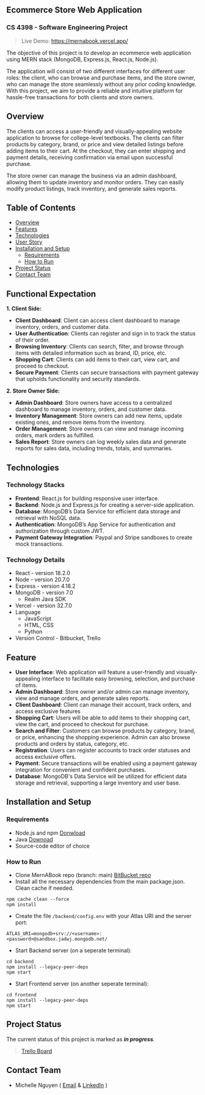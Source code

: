 ## Ecommerce Store Web Application ##
### CS 4398 - Software Engineering Project ###
> Live Demo: https://mernabook.vercel.app/ 

The objective of this project is to develop an ecommerce web application using MERN stack (MongoDB, Express.js, React.js, Node.js). 

The application will consist of two different interfaces for different user roles: the client, who can browse and purchase items, and the store owner, who can manage the store seamlessly without any prior coding knowledge. With this project, we aim to provide a reliable and intuitive platform for hassle-free transactions for both clients and store owners. 

## Overview ##
The clients can access a user-friendly and visually-appealing website application to browse for college-level textbooks. The clients can filter products by category, brand, or price and view detailed listings before adding items to their cart. At the checkout, they can enter shipping and payment details, receiving confirmation via email upon successful purchase. 

The store owner can manage the business via an admin dashboard, allowing them to  update inventory and monitor orders. They can easily modify product listings, track inventory, and generate sales reports.

## Table of Contents ## 
* [Overview](#overview)
* [Features](#features)
* [Technologies](#technologies)
* [User Story](#user-story)
* [Installation and Setup](#installation-and-setup)
    * [Requirements](#requirements)
    * [How to Run](#how-to-run)
* [Project Status](#project-status)
* [Contact Team](#contact-team)

## Functional Expectation ##
**1. Client Side:**

* **Client Dashboard**: Client can access client dashboard to manage inventory, orders, and customer data.
* **User Authentication**: Clients can register and sign in to track the status of their order.
* **Browsing Inventory**: Clients can search, filter, and browse through items with detailed information such as brand, ID, price, etc.
* **Shopping Cart**: Clients can add items to their cart, view cart, and proceed to checkout.
* **Secure Payment**: Clients can secure transactions with payment gateway that upholds functionality and security standards.

**2. Store Owner Side:**

* **Admin Dashboard**: Store owners have access to a centralized dashboard to manage inventory, orders, and customer data.
* **Inventory Management**: Store owners can add new items, update existing ones, and remove items from the inventory.
* **Order Management**: Store owners can view and manage incoming orders, mark orders as fulfilled.
* **Sales Report**: Store owners can log weekly sales data and generate reports for sales data, including trends, totals, and summaries.

## Technologies ##
### Technology Stacks ###
* **Frontend**: React.js for building responsive user interface.
* **Backend**: Node.js and Express.js for creating a server-side application.
* **Database**: MongoDB’s Data Service for efficient data storage and retrieval with NoSQL data.
* **Authentication**: MongoDB’s App Service for authentication and authorization through custom JWT.
* **Payment Gateway Integration**: Paypal and Stripe sandboxes to create mock transactions.

### Technology Details ###
* React - version 18.2.0
* Node - version 20.7.0
* Express - version 4.18.2
* MongoDB - version 7.0
	* Realm Java SDK 
* Vercel - version 32.7.0
* Language
	* JavaScript
	* HTML, CSS
	* Python
* Version Control - Bitbucket, Trello

## Feature ##
* **User Interface**: Web application will feature a user-friendly and visually-appealing interface to facilitate easy browsing, selection, and purchase of items.
* **Admin Dashboard**: Store owner and/or admin can manage inventory, view and manage orders, and generate sales reports.
* **Client Dashboard**: Client can manage their account, track orders, and access exclusive features
* **Shopping Cart**: Users will be able to add items to their shopping cart, view the cart, and proceed to checkout for purchase.
* **Search and Filter**: Customers can browse products by category, brand, or price, enhancing the shopping experience. Admin can also browse products and orders by status, category, etc.
* **Registration**: Users can register accounts to track order statuses and access exclusive offers.
* **Payment**: Secure transactions will be enabled using a payment gateway integration for convenient and confident purchases.
* **Database**: MongoDB's Data Service will be utilized for efficient data storage and retrieval, supporting a large inventory and user base.


## Installation and Setup ##
### Requirements ###
* Node.js and npm [Donwload](https://docs.npmjs.com/downloading-and-installing-node-js-and-npm)
* Java [Downoad](https://www.oracle.com/java/technologies/downloads/)
* Source-code editor of choice 
### How to Run ###
* Clone MernABook repo (branch: main) [BitBucket repo](https://bitbucket.org/rnb90/mernabook/src/main/c)
* Install all the necessary dependencies from the main package.json. Clean cache if needed.
```
npm cache clean --force
npm install
```
* Create the file `/backend/config.env` with your Atlas URI and the server port:
```
ATLAS_URI=mongodb+srv://<username>:<password>@sandbox.jadwj.mongodb.net/
```
* Start Backend server (on a seperate terminal):
```
cd backend
npm install --legacy-peer-deps
npm start
```
* Start Frontend server (on another seperate terminal):
```
cd frontend
npm install --legacy-peer-deps
npm start
```

## Project Status ##
The current status of this project is marked as **_in progress_**. 
> [Trello Board](https://trello.com/b/2eilQOtC/merncommerce) 


## Contact Team ##
* Michelle Nguyen ( [Email](rnb90@txstate.edu) & [LinkedIn](https://www.linkedin.com/in/michelle-nguyen-370711287/) )
